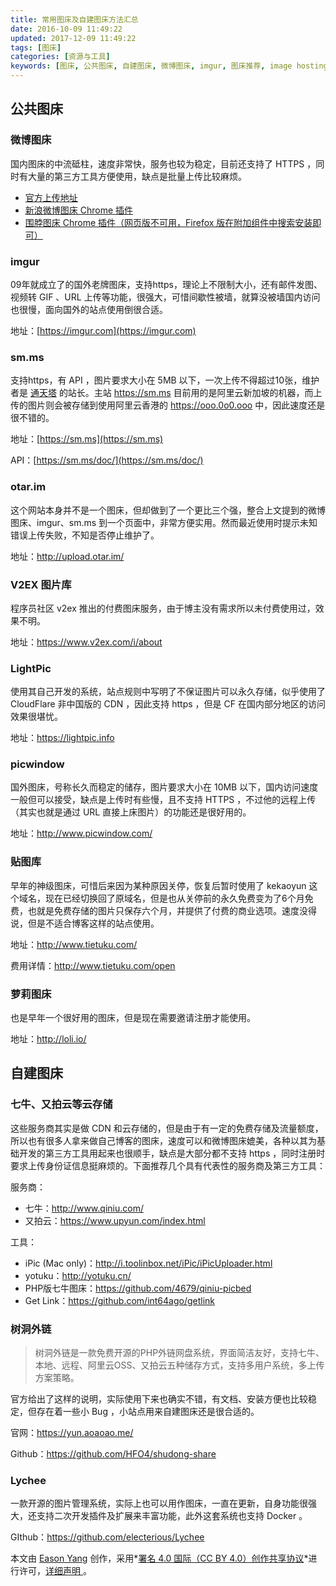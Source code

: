 ```yaml
---
title: 常用图床及自建图床方法汇总
date: 2016-10-09 11:49:22
updated: 2017-12-09 11:49:22
tags: [图床]
categories: [资源与工具]
keywords: [图床, 公共图床, 自建图床, 微博图床, imgur, 图床推荐, image hosting, 常用图床]
---
```


## 公共图床

### 微博图床

国内图床的中流砥柱，速度非常快，服务也较为稳定，目前还支持了 HTTPS ，同时有大量的第三方工具方便使用，缺点是批量上传比较麻烦。

- [官方上传地址](http://photo.weibo.com/photos/upload)
- [新浪微博图床 Chrome 插件](https://chrome.google.com/webstore/detail/%E6%96%B0%E6%B5%AA%E5%BE%AE%E5%8D%9A%E5%9B%BE%E5%BA%8A/fdfdnfpdplfbbnemmmoklbfjbhecpnhf/related)
- [围脖图床 Chrome 插件（网页版不可用，Firefox 版在附加组件中搜索安装即可）](https://chrome.google.com/webstore/detail/%E5%9B%B4%E8%84%96%E6%98%AF%E4%B8%AA%E5%A5%BD%E5%9B%BE%E5%BA%8A/pngmcllbdfgmhdgnnpfaciaolgbjplhe/related?hl=zh-CN)

### imgur

09年就成立了的国外老牌图床，支持https，理论上不限制大小，还有邮件发图、视频转 GIF 、URL 上传等功能，很强大，可惜间歇性被墙，就算没被墙国内访问也很慢，面向国外的站点使用倒很合适。

地址：[https://imgur.com](https://imgur.com)

### sm.ms

支持https，有 API ，图片要求大小在 5MB 以下，一次上传不得超过10张，维护者是 [通天塔](https://ttt.tt) 的站长。主站 https://sm.ms 目前用的是阿里云新加坡的机器，而上传的图片则会被存储到使用阿里云香港的 https://ooo.0o0.ooo 中，因此速度还是很不错的。<!--more-->

地址：[https://sm.ms](https://sm.ms)

API：[https://sm.ms/doc/](https://sm.ms/doc/)

### otar.im

这个网站本身并不是一个图床，但却做到了一个更比三个强，整合上文提到的微博图床、imgur、sm.ms 到一个页面中，非常方便实用。然而最近使用时提示未知错误上传失败，不知是否停止维护了。

地址：http://upload.otar.im/

### V2EX 图片库

程序员社区 v2ex 推出的付费图床服务，由于博主没有需求所以未付费使用过，效果不明。

地址：https://www.v2ex.com/i/about

### LightPic

使用其自己开发的系统，站点规则中写明了不保证图片可以永久存储，似乎使用了 CloudFlare 非中国版的 CDN ，因此支持 https ，但是 CF 在国内部分地区的访问效果很堪忧。

地址：https://lightpic.info

### picwindow

国外图床，号称长久而稳定的储存，图片要求大小在 10MB 以下，国内访问速度一般但可以接受，缺点是上传时有些慢，且不支持 HTTPS ，不过他的远程上传（其实也就是通过 URL 直接上床图片）的功能还是很好用的。

地址：http://www.picwindow.com/

### 贴图库

早年的神级图床，可惜后来因为某种原因关停，恢复后暂时使用了 kekaoyun 这个域名，现在已经切换回了原域名，但是也从关停前的永久免费变为了6个月免费，也就是免费存储的图片只保存六个月，并提供了付费的商业选项。速度没得说，但是不适合博客这样的站点使用。

地址：http://www.tietuku.com/

费用详情：http://www.tietuku.com/open

### 萝莉图床

也是早年一个很好用的图床，但是现在需要邀请注册才能使用。

地址：http://loli.io/

## 自建图床

### 七牛、又拍云等云存储

这些服务商其实是做 CDN 和云存储的，但是由于有一定的免费存储及流量额度，所以也有很多人拿来做自己博客的图床，速度可以和微博图床媲美，各种以其为基础开发的第三方工具用起来也很顺手，缺点是大部分都不支持 https ，同时注册时要求上传身份证信息挺麻烦的。下面推荐几个具有代表性的服务商及第三方工具：

服务商：

- 七牛：http://www.qiniu.com/
- 又拍云：https://www.upyun.com/index.html

工具：

- iPic (Mac only)：http://i.toolinbox.net/iPic/iPicUploader.html
- yotuku：http://yotuku.cn/
- PHP版七牛图床：https://github.com/4679/qiniu-picbed
- Get Link：https://github.com/int64ago/getlink

### 树洞外链

> 树洞外链是一款免费开源的PHP外链网盘系统，界面简洁友好，支持七牛、本地、远程、阿里云OSS、又拍云五种储存方式，支持多用户系统，多上传方案策略。

官方给出了这样的说明，实际使用下来也确实不错，有文档、安装方便也比较稳定，但存在着一些小 Bug ，小站点用来自建图床还是很合适的。

官网：https://yun.aoaoao.me/

Github：https://github.com/HFO4/shudong-share

### Lychee

一款开源的图片管理系统，实际上也可以用作图床，一直在更新，自身功能很强大，还支持二次开发插件及扩展来丰富功能，此外这套系统也支持 Docker 。

GIthub：https://github.com/electerious/Lychee



本文由 [Eason Yang](https://easonyang.com) 创作，采用*[署名 4.0 国际（CC BY 4.0）创作共享协议](http://creativecommons.org/licenses/by/4.0/deed.zh)*进行许可，[详细声明 ](https://easonyang.com/about/)。